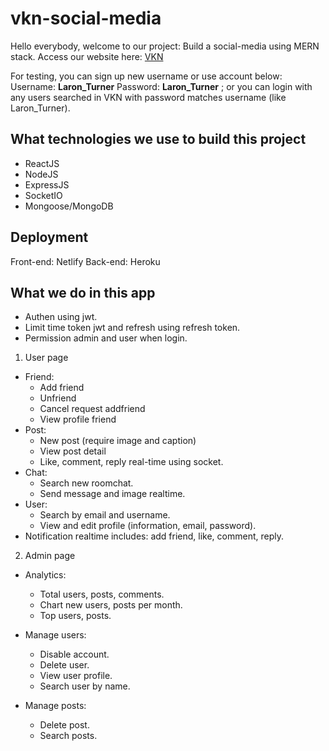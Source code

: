 # vkn-social-media
Hello everybody, welcome to our project: Build a social-media using MERN stack.
Access our website here: [VKN](https://vkn.netlify.app)

For testing, you can sign up new username or use account below:
Username: **Laron_Turner**
Password: **Laron_Turner**
; or you can login with any users searched in VKN with password matches username (like Laron_Turner).

## What technologies we use to build this project
- ReactJS
- NodeJS
- ExpressJS
- SocketIO
- Mongoose/MongoDB 
## Deployment
Front-end: Netlify
Back-end: Heroku
## What we do in this app
- Authen using jwt.
- Limit time token jwt and refresh using refresh token.
- Permission admin and user when login.
1. User page
- Friend:
  + Add friend
  + Unfriend
  + Cancel request addfriend
  + View profile friend
- Post:
  + New post (require image and caption)
  + View post detail
  + Like, comment, reply real-time using socket.
- Chat:
  + Search new roomchat.
  + Send message and image realtime.
- User:
  + Search by email and username.
  + View and edit profile (information, email, password).
- Notification realtime includes: add friend, like, comment, reply.

2. Admin page
- Analytics:
  + Total users, posts, comments.
  + Chart new users, posts per month.
  + Top users, posts.
- Manage users:
  + Disable account.
  + Delete user.
  + View user profile.
  + Search user by name.
  
- Manage posts:
  + Delete post.
  + Search posts.
